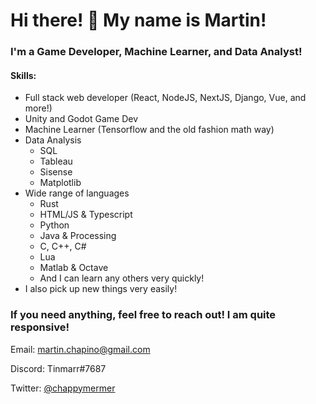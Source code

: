 # Hi there! 👋 My name is Martin!

### I'm a Game Developer, Machine Learner, and Data Analyst!

#### Skills:
* Full stack web developer (React, NodeJS, NextJS, Django, Vue, and more!)
* Unity and Godot Game Dev
* Machine Learner (Tensorflow and the old fashion math way)
* Data Analysis
  * SQL
  * Tableau
  * Sisense
  * Matplotlib
* Wide range of languages
  * Rust
  * HTML/JS & Typescript
  * Python
  * Java & Processing
  * C, C++, C#
  * Lua
  * Matlab & Octave
  * And I can learn any others very quickly!
* I also pick up new things very easily!

### If you need anything, feel free to reach out! I am quite responsive!

Email: [martin.chapino@gmail.com](mailto:martin.chapino@gmail.com)

Discord: Tinmarr#7687

Twitter: [@chappymermer](https://twitter.com/chappymermer)
